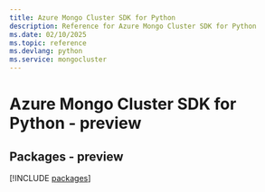 ```yaml
---
title: Azure Mongo Cluster SDK for Python
description: Reference for Azure Mongo Cluster SDK for Python
ms.date: 02/10/2025
ms.topic: reference
ms.devlang: python
ms.service: mongocluster
---
```

# Azure Mongo Cluster SDK for Python - preview
## Packages - preview
[!INCLUDE [packages](mongo-cluster-index.md)]